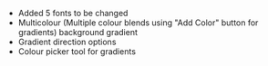 - Added 5 fonts to be changed
- Multicolour (Multiple colour blends using "Add Color" button for gradients) background gradient
- Gradient direction options
- Colour picker tool for gradients